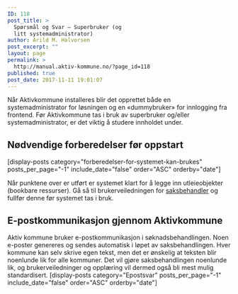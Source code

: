 ```yaml
---
ID: 118
post_title: >
  Spørsmål og Svar – Superbruker (og
  litt systemadministrator)
author: Arild M. Halvorsen
post_excerpt: ""
layout: page
permalink: >
  http://manual.aktiv-kommune.no/?page_id=118
published: true
post_date: 2017-11-11 19:01:07
---
```

Når Aktivkommune installeres blir det opprettet både en systemadministrator for løsningen og en «dummybruker» for innlogging fra frontend. 
Før Aktivkommune tas i bruk av superbruker og/eller systemadministrator, er det viktig å studere innholdet under.

## Nødvendige forberedelser før oppstart
[display-posts category="forberedelser-for-systemet-kan-brukes" posts_per_page="-1" include_date="false" order="ASC" orderby="date"]

Når punktene over er utført er systemet klart for å legge inn utleieobjekter (bookbare ressurser). Gå så til brukerveiledningen for [saksbehandler](https://manual.aktiv-kommune.no/?page_id=116) og fullfør denne før systemet tas i bruk.

## E-postkommunikasjon gjennom Aktivkommune
Aktiv kommune bruker e-postkommunikasjon i søknadsbehandlingen. Noen e-poster genereres og sendes automatisk i løpet av saksbehandlingen. Hver kommune kan selv skrive egen tekst, men det er ønskelig at teksten blir noenlunde lik for alle kommuner. Det vil gjøre saksbehandlingen noenlunde lik, og brukerveiledninger og opplæring vil dermed også bli mest mulig standardisert.
[display-posts category="Epostsvar" posts_per_page="-1" include_date="false" order="ASC" orderby="date"]